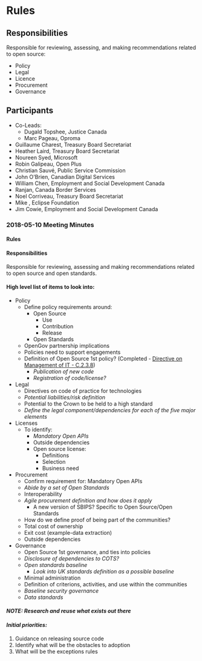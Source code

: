 # Rules

## Responsibilities

Responsible for reviewing, assessing, and making recommendations related to open source:

* Policy
* Legal
* Licence
* Procurement
* Governance

## Participants

* Co-Leads:
  * Dugald Topshee, Justice Canada
  * Marc Pageau, Oproma
* Guillaume Charest, Treasury Board Secretariat
* Heather Laird, Treasury Board Secretariat
* Noureen Syed, Microsoft
* Robin Galipeau, Open Plus
* Christian Sauvé, Public Service Commission
* John O'Brien, Canadian Digital Services
* William Chen, Employment and Social Development Canada
* Ranjan, Canada Border Services
* Noel Corriveau, Treasury Board Secretariat
* Mike , Eclipse Foundation
* Jim Cowie, Employment and Social Development Canada

### 2018-05-10 Meeting Minutes 
#### Rules 
#### Responsibilities 
Responsible for reviewing, assessing and making recommendations related to open source and open standards.

#### High level list of items to look into:
* Policy
  * Define policy requirements around:
    * Open Source
      * Use
      * Contribution
      * Release
    * Open Standards
  * OpenGov partnership implications
  * Policies need to support engagements
  * Definition of Open Source 1st policy? (Completed - [Directive on Management of IT - C.2.3.8](https://www.tbs-sct.gc.ca/pol/doc-eng.aspx?id=15249#claC.2.3.8))
    * _Publication of new code_
    * _Registration of code/license?_
* Legal
  * Directives on code of practice for technologies
  * _Potential liabilities/risk definition_
  * Potential to the Crown to be held to a high standard
  * _Define the legal component/dependencies for each of the five major elements_
* Licenses
  * To identify:
    * _Mandatory Open APIs_
    * Outside dependencies
    * Open source license:
      * Definitions
      * Selection
      * Business need
* Procurement
  * Confirm requirement for: Mandatory Open APIs
  * _Abide by a set of Open Standards_
  * Interoperability
  * _Agile procurement definition and how does it apply_
    * A new version of SBIPS? Specific to Open Source/Open Standards
  * How do we define proof of being part of the communities?
  * Total cost of ownership
  * Exit cost (example-data extraction)
  * Outside dependencies
* Governance
  * Open Source 1st governance, and ties into policies
  * _Disclosure of dependencies to COTS?_
  * _Open standards baseline_
    * _Look into UK standards definition as a possible baseline_
  * Minimal administration
  * Definition of criterions, activities, and use within the communities
  * _Baseline security governance_
  * _Data standards_

#### _NOTE: Research and reuse what exists out there_

#### _**Initial priorities:**_
1. Guidance on releasing source code
2. Identify what will be the obstacles to adoption
3. What will be the exceptions rules